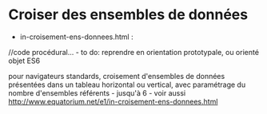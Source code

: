 Croiser des ensembles de données
==================

* in-croisement-ens-donnees.html :

//code procédural…
	- to do: reprendre en orientation prototypale, ou orienté objet ES6

 pour navigateurs standards, croisement d'ensembles de données présentées dans un tableau horizontal ou vertical, avec paramétrage du nombre d'ensembles référents - jusqu'à 6 - voir aussi http://www.equatorium.net/e1/in-croisement-ens-donnees.html
